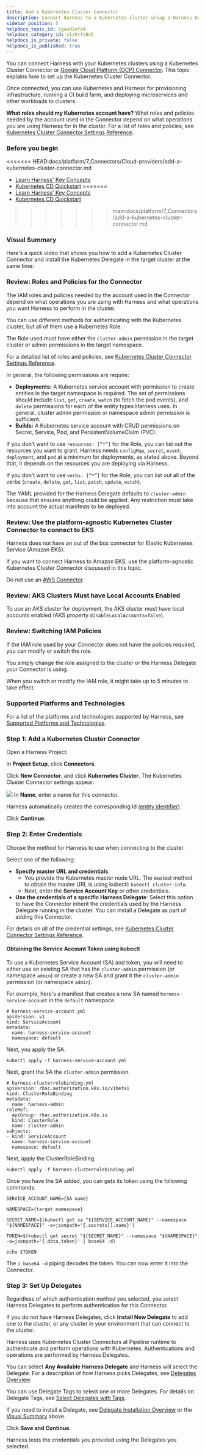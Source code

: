 ```yaml
---
title: Add a Kubernetes Cluster Connector
description: Connect Harness to a Kubernetes cluster using a Harness Kubernetes Cluster Connector.
sidebar_position: 5
helpdocs_topic_id: 1gaud2efd4
helpdocs_category_id: o1zhrfo8n5
helpdocs_is_private: false
helpdocs_is_published: true
---
```


You can connect Harness with your Kubernetes clusters using a Kubernetes Cluster Connector or [Google Cloud Platform (GCP) Connector](./connect-to-google-cloud-platform-gcp.md). This topic explains how to set up the Kubernetes Cluster Connector.

Once connected, you can use Kubernetes and Harness for provisioning infrastructure, running a CI build farm, and deploying microservices and other workloads to clusters.

**What roles should my Kubernetes account have?** What roles and policies needed by the account used in the Connector depend on what operations you are using Harness for in the cluster. For a list of roles and policies, see [Kubernetes Cluster Connector Settings Reference](../../../platform/7_Connectors/Cloud-providers/ref-cloud-providers/kubernetes-cluster-connector-settings-reference.md).

### Before you begin

<<<<<<< HEAD:docs/platform/7_Connectors/Cloud-providers/add-a-kubernetes-cluster-connector.md
* [Learn Harness' Key Concepts](../../../../docs/getting-started/learn-harness-key-concepts.md)
* [Kubernetes CD Quickstart](../../../../docs/continuous-delivery/onboard-cd/cd-quickstarts/kubernetes-cd-quickstart.md)
=======
* [Learn Harness' Key Concepts](../../getting-started/learn-harness-key-concepts.md)
* [Kubernetes CD Quickstart](../../continuous-delivery/deploy-srv-diff-platforms/kubernetes/kubernetes-cd-quickstart.md)
>>>>>>> main:docs/platform/7_Connectors/add-a-kubernetes-cluster-connector.md

### Visual Summary

Here's a quick video that shows you how to add a Kubernetes Cluster Connector and install the Kubernetes Delegate in the target cluster at the same time:

### Review: Roles and Policies for the Connector

The IAM roles and policies needed by the account used in the Connector depend on what operations you are using with Harness and what operations you want Harness to perform in the cluster.

You can use different methods for authenticating with the Kubernetes cluster, but all of them use a Kubernetes Role.

The Role used must have either the `cluster-admin` permission in the target cluster or admin permissions in the target namespace.

For a detailed list of roles and policies, see [Kubernetes Cluster Connector Settings Reference](../../../platform/7_Connectors/Cloud-providers/ref-cloud-providers/kubernetes-cluster-connector-settings-reference.md).

In general, the following permissions are require:

* **Deployments:** A Kubernetes service account with permission to create entities in the target namespace is required. The set of permissions should include `list`, `get`, `create`, `watch` (to fetch the pod events), and `delete` permissions for each of the entity types Harness uses. In general, cluster admin permission or namespace admin permission is sufficient.
* **Builds:** A Kubernetes service account with CRUD permissions on Secret, Service, Pod, and PersistentVolumeClaim (PVC).

If you don’t want to use `resources: [“*”]` for the Role, you can list out the resources you want to grant. Harness needs `configMap`, `secret`, `event`, `deployment`, and `pod` at a minimum for deployments, as stated above. Beyond that, it depends on the resources you are deploying via Harness.

If you don’t want to use `verbs: [“*”]` for the Role, you can list out all of the verbs (`create`, `delete`, `get`, `list`, `patch`, `update`, `watch`).

The YAML provided for the Harness Delegate defaults to `cluster-admin` because that ensures anything could be applied. Any restriction must take into account the actual manifests to be deployed.

### Review: Use the platform-agnostic Kubernetes Cluster Connector to connect to EKS

Harness does not have an out of the box connector for Elastic Kubernetes Service (Amazon EKS).

If you want to connect Harness to Amazon EKS, use the platform-agnostic Kubernetes Cluster Connector discussed in this topic. 

Do not use an [AWS Connector](./add-aws-connector.md).

### Review: AKS Clusters Must have Local Accounts Enabled

To use an AKS cluster for deployment, the AKS cluster must have local accounts enabled (AKS property `disableLocalAccounts=false`).

### Review: Switching IAM Policies

If the IAM role used by your Connector does not have the policies required, you can modify or switch the role.

You simply change the role assigned to the cluster or the Harness Delegate your Connector is using.

When you switch or modify the IAM role, it might take up to 5 minutes to take effect.

### Supported Platforms and Technologies

For a list of the platforms and technologies supported by Harness, see [Supported Platforms and Technologies](../../../../docs/getting-started/supported-platforms-and-technologies.md).

### Step 1: Add a Kubernetes Cluster Connector

Open a Harness Project.

In **Project Setup**, click **Connectors**.

Click **New Connector**, and click **Kubernetes Cluster**. The Kubernetes Cluster Connector settings appear.

![](../static/add-a-kubernetes-cluster-connector-06.png)
In **Name**, enter a name for this connector.

Harness automatically creates the corresponding Id ([entity identifier](../../../platform/20_References/entity-identifier-reference.md)).

Click **Continue**.

### Step 2: Enter Credentials

Choose the method for Harness to use when connecting to the cluster.

Select one of the following:

* **Specify master URL and credentials**:
	+ You provide the Kubernetes master node URL. The easiest method to obtain the master URL is using kubectl: `kubectl cluster-info`.
	+ Next, enter the **Service Account Key** or other credentials.
* **Use the credentials of a specific Harness Delegate**: Select this option to have the Connector inherit the credentials used by the Harness Delegate running in the cluster. You can install a Delegate as part of adding this Connector.

For details on all of the credential settings, see [Kubernetes Cluster Connector Settings Reference](../../../platform/7_Connectors/Cloud-providers/ref-cloud-providers/kubernetes-cluster-connector-settings-reference.md).

#### Obtaining the Service Account Token using kubectl

To use a Kubernetes Service Account (SA) and token, you will need to either use an existing SA that has the `cluster-admin` permission (or namespace `admin`) or create a new SA and grant it the `cluster-admin` permission (or namespace `admin`).

For example, here's a manifest that creates a new SA named `harness-service-account` in the `default` namespace.


```
# harness-service-account.yml  
apiVersion: v1  
kind: ServiceAccount  
metadata:  
  name: harness-service-account  
  namespace: default
```
Next, you apply the SA.


```
kubectl apply -f harness-service-account.yml
```
Next, grant the SA the `cluster-admin` permission.


```
# harness-clusterrolebinding.yml  
apiVersion: rbac.authorization.k8s.io/v1beta1  
kind: ClusterRoleBinding  
metadata:  
  name: harness-admin  
roleRef:  
  apiGroup: rbac.authorization.k8s.io  
  kind: ClusterRole  
  name: cluster-admin  
subjects:  
- kind: ServiceAccount  
  name: harness-service-account  
  namespace: default
```
Next, apply the ClusterRoleBinding.


```
kubectl apply -f harness-clusterrolebinding.yml
```
Once you have the SA added, you can gets its token using the following commands.


```
SERVICE_ACCOUNT_NAME={SA name}  
  
NAMESPACE={target namespace}  
  
SECRET_NAME=$(kubectl get sa "${SERVICE_ACCOUNT_NAME}" --namespace "${NAMESPACE}" -o=jsonpath='{.secrets[].name}')  
  
TOKEN=$(kubectl get secret "${SECRET_NAME}" --namespace "${NAMESPACE}" -o=jsonpath='{.data.token}' | base64 -d)  
  
echo $TOKEN
```
The `| base64 -d` piping decodes the token. You can now enter it into the Connector.

### Step 3: Set Up Delegates

Regardless of which authentication method you selected, you select Harness Delegates to perform authentication for this Connector.

If you do not have Harness Delegates, click **Install New Delegate** to add one to the cluster, or any cluster in your environment that can connect to the cluster.

Harness uses Kubernetes Cluster Connectors at Pipeline runtime to authenticate and perform operations with Kubernetes. Authentications and operations are performed by Harness Delegates.

You can select **Any Available Harness Delegate** and Harness will select the Delegate. For a description of how Harness picks Delegates, see [Delegates Overview](/docs/platform/2_Delegates/delegate-concepts/delegate-overview.md).

You can use Delegate Tags to select one or more Delegates. For details on Delegate Tags, see [Select Delegates with Tags](/docs/platform/2_Delegates/manage-delegates/select-delegates-with-selectors.md).

If you need to install a Delegate, see [Delegate Installation Overview](/docs/platform/2_Delegates/delegate-concepts/delegate-overview.md) or the [Visual Summary](#visual_summary) above.

Click **Save and Continue**.

Harness tests the credentials you provided using the Delegates you selected.

